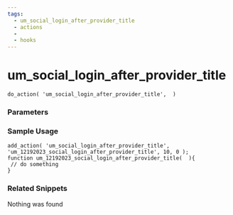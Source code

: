 ```yaml
---
tags: 
  - um_social_login_after_provider_title
  - actions
  - 
  - hooks
---
```

# um\_social\_login\_after\_provider\_title

``` php:no-line-numbers
do_action( 'um_social_login_after_provider_title',  )
```
<div class='hook-sep'></div>

### Parameters

<div class='hook-sep'></div>



### Sample Usage

``` php:no-line-numbers
add_action( 'um_social_login_after_provider_title', 'um_12192023_social_login_after_provider_title', 10, 0 );
function um_12192023_social_login_after_provider_title(  ){
 // do something
}
```
<div class='hook-sep'></div>



### Related Snippets

Nothing was found

